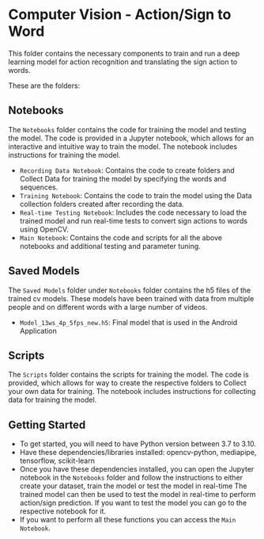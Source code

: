 # Computer Vision - Action/Sign to Word  <!-- omit in toc -->

This folder contains the necessary components to train and run a deep learning model for action recognition and translating the sign action to words.

These are the folders:

## Notebooks

The `Notebooks` folder contains the code for training the model and testing the model. The code is provided in a Jupyter notebook, which allows for an interactive and intuitive way to train the model. The notebook includes instructions for training the model.
- `Recording Data Notebook`: Contains the code to create folders and Collect Data for training the model by specifying the words and sequences.
- `Training Notebook`: Contains the code to train the model using the Data collection folders created after recording the data.
- `Real-time Testing Notebook`: Includes the code necessary to load the trained model and run real-time tests to convert sign actions to words using OpenCV.
- `Main Notebook`: Contains the code and scripts for all the above notebooks and additional testing and parameter tuning.

## Saved Models
The `Saved Models` folder under `Notebooks` folder contains the h5 files of the trained cv models. These models have been trained with data from multiple people and on different words with a large number of videos.
- `Model_13ws_4p_5fps_new.h5`: Final model that is used in the Android Application

## Scripts

The `Scripts` folder contains the scripts for training the model. The code is provided, which allows for way to create the respective folders to Collect your own data for training. The notebook includes instructions for collecting data for training the model.

## Getting Started

- To get started, you will need to have Python version between 3.7 to 3.10.
- Have these dependencies/libraries installed: opencv-python, mediapipe, tensorflow, scikit-learn
- Once you have these dependencies installed, you can open the Jupyter notebook in the `Notebooks` folder and follow the instructions to either create your dataset, train the model or test the model in real-time The trained model can then be used to test the model in real-time to perform action/sign prediction. If you want to test the model you can go to the respective notebook for it.
- If you want to perform all these functions you can access the `Main Notebook`.
